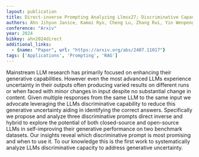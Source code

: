 ```yaml
---
layout: publication
title: Direct-inverse Prompting Analyzing Llmsx27; Discriminative Capacity In Self-improving Generation
authors: Ahn Jihyun Janice, Kamoi Ryo, Cheng Lu, Zhang Rui, Yin Wenpeng
conference: "Arxiv"
year: 2024
bibkey: ahn2024direct
additional_links:
  - {name: "Paper", url: "https://arxiv.org/abs/2407.11017"}
tags: ['Applications', 'Prompting', 'RAG']
---
```

Mainstream LLM research has primarily focused on enhancing their generative capabilities. However even the most advanced LLMs experience uncertainty in their outputs often producing varied results on different runs or when faced with minor changes in input despite no substantial change in content. Given multiple responses from the same LLM to the same input we advocate leveraging the LLMs discriminative capability to reduce this generative uncertainty aiding in identifying the correct answers. Specifically we propose and analyze three discriminative prompts direct inverse and hybrid to explore the potential of both closed-source and open-source LLMs in self-improving their generative performance on two benchmark datasets. Our insights reveal which discriminative prompt is most promising and when to use it. To our knowledge this is the first work to systematically analyze LLMs discriminative capacity to address generative uncertainty.
